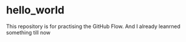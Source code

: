# hello_world
This repository is for practising the GitHub Flow.
And I already leanrned something till now
